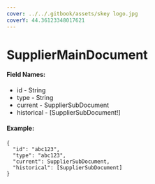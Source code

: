 ```yaml
---
cover: ../../.gitbook/assets/skey logo.jpg
coverY: 44.36123348017621
---
```


# SupplierMainDocument

#### Field Names:

* id - String
* type - String
* current - SupplierSubDocument
* historical - \[SupplierSubDocument!]

#### Example:

```
{
  "id": "abc123",
  "type": "abc123",
  "current": SupplierSubDocument,
  "historical": [SupplierSubDocument]
}
```

